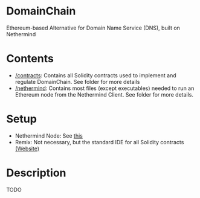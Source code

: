 # DomainChain
Ethereum-based Alternative for Domain Name Service (DNS), built on Nethermind

# Contents
- [/contracts](contracts): Contains all Solidity contracts used to implement and regulate DomainChain.  See folder for more details
- [/nethermind](nethermind): Contains most files (except executables) needed to run an Ethereum node from the Nethermind Client.  See folder for more details.

# Setup
- Nethermind Node: See [this](nethermind/setup.md)
- Remix: Not necessary, but the standard IDE for all Solidity contracts [(Website)](https://remix.run/)

# Description
TODO


